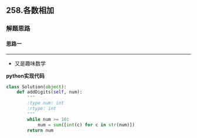 ## 258.各数相加
### 解题思路
#### 思路一
****
- 又是趣味数学

**python实现代码**
```python
class Solution(object):
    def addDigits(self, num):
        """
        :type num: int
        :rtype: int
        """
        while num >= 10:
            num = sum([int(c) for c in str(num)])
        return num

```

